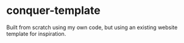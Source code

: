 # conquer-template
Built from scratch using my own code, but using an existing website template for inspiration. 
